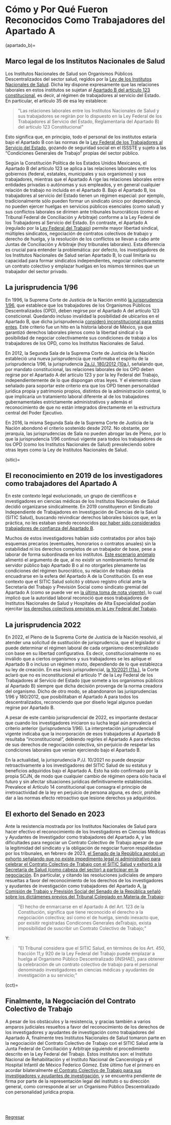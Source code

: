 # Cómo y Por Qué Fueron Reconocidos Como Trabajadores del Apartado A

(apartado_b)=
## Marco legal de los Institutos Nacionales de Salud

Los Institutos Nacionales de Salud son Organismos Públicos
Descentralizados del sector salud, regidos por la [Ley de los Institutos
Nacionales de Salud](https://www.diputados.gob.mx/LeyesBiblio/pdf/LINS.pdf). Dicha ley dispone expresamente que las relaciones
laborales en estos institutos se sujetan al [Apartado B del artículo 123
constitucional](https://mexico.justia.com/federales/constitucion-politica-de-los-estados-unidos-mexicanos/titulo-sexto/#articulo-123),
es decir, al régimen de trabajadores al servicio del Estado. En
particular, el artículo 35 de esa ley establece:

>"Las relaciones laborales entre los Institutos Nacionales de Salud y sus trabajadores se regirán por lo
>dispuesto en la Ley Federal de los Trabajadores al Servicio del Estado,
>Reglamentaria del Apartado B) del artículo 123 Constitucional"

Esto significa que, en principio, todo el personal de los institutos estaría bajo
el Apartado B con las normas de la [Ley Federal de los Trabajadores al Servicio
del Estado](https://www.diputados.gob.mx/LeyesBiblio/pdf/LFTSE.pdf), gozando de seguridad social
en el ISSSTE y sujeto a las “Condiciones Generales de Trabajo” propias del
sector público.

Según la Constitución Política de los Estados Unidos Mexicanos,
el Apartado B del artículo 123 se aplica a las relaciones laborales entre los
gobiernos (federal, estatales, municipales y sus organismos) y sus
trabajadores, mientras que el Apartado A rige las relaciones laborales entre
entidades privadas o autónomas y sus empleados, y en general cualquier relación
de trabajo no incluida en el Apartado B. Bajo el Apartado B, los trabajadores
al servicio del Estado tienen un régimen especial: por ejemplo,
tradicionalmente sólo pueden formar un sindicato único por dependencia, no
pueden ejercer huelgas en servicios públicos esenciales (como salud) y sus
conflictos laborales se dirimen ante tribunales burocráticos (como el Tribunal
Federal de Conciliación y Arbitraje) conforme a la Ley Federal de los Trabajadores al Servicio del Estado. En contraste, el
Apartado A (regulado por la [Ley Federal del Trabajo](https://www.diputados.gob.mx/LeyesBiblio/pdf/LFT.pdf)) permite mayor libertad
sindical, múltiples sindicatos, negociación de contratos colectivos de trabajo
y derecho de huelga, y la resolución de los conflictos se llevan a cabo ante Juntas de Conciliación y
Arbitraje (hoy tribunales laborales). Esta diferencia es crucial para entender
la problemática: por defecto, los investigadores de los Institutos Nacionales
de Salud serían Apartado B, lo cual limitaría su capacidad para formar sindicatos
independientes, negociar colectivamente un contrato colectivo y emplazar
huelgas en los mismos términos que un trabajador del sector privado.

## La jurisprudencia 1/96

En 1996, la Suprema Corte de Justicia de la Nación emitió [la jurisprudencia
1/96](https://sjf2.scjn.gob.mx/detalle/tesis/200199), que establece que los trabajadores de los Organismos Públicos
Descentralizados (OPD), deben regirse por el Apartado A del artículo 123
consticional. Quedando incluso invalidad la posibilidad de ubicarlos en el
Apartado B, que dicha jurisprudencia [consideró inconstitucional para estos entes](https://sjf2.scjn.gob.mx/detalle/tesis/200199).
Este criterio fue un hito en la historia laboral de México, ya que garantizó
derechos laborales plenos como la libertad sindical o la posibilidad de
negociar colectivamente sus condiciones de trabajo a los trabajadores de los
OPD, como los Institutos Nacionales de Salud.

En 2012, la Segunda Sala de la Suprema Corte de Justicia de la Nación
estableció una nueva jurisprudencia que reafirmaba el espíritu de la
jurisprudencia 1/96, la jurisprudencia [2a./J. 180/2012
(10a.)](https://vlex.com.mx/vid/471655738), señalando que, por mandato
constitucional, las relaciones laborales de los OPD deben regirse por el
Apartado A del artículo 123 y por la ley Federal del Trabajo,
independientemente de lo que dispongan otras leyes. Y el elemento clave
señalado para soportar este criterio era que los OPD 
tienen personalidad jurídica propia y patrimonio propios, distintos de la
administración central, lo que implicaría un tratamiento laboral diferente al
de los trabajadores gubernamentales estríctamente administrativos y además el reconocimiento de que 
no están integrados directamente en la estructura central del Poder Ejecutivo.

En 2016, la misma Segunda Sala de la Suprema Corte de Justicia de la Nación
abondonó el criterio sostenido desde 2012. No obstante, por jerarquía, las
jurisprudencias de Sala no pueden abrogar las de Pleno, por lo que la
jurisprudencia 1/96 continuó vigente para todos los trabajadores de los OPD
(como los Institutos Nacionales de Salud) prevaleciendo sobre otras leyes como
la Ley de Institutos Nacionales de Salud.

(sitic)=
## El reconocimiento en 2019 de los investigadores como trabajadores del Apartado A

En este contexto legal evolucionado, un grupo de científicos e investigadores
en ciencias médicas de los Institutos Nacionales de Salud
decidió organizarse sindicalmente. En 2019 constituyeron el Sindicato
Independiente de Trabajadores en Investigación de Ciencias de la Salud (SITIC
Salud), buscando reivindicar derechos laborales básicos que, en la práctica, no
les estaban siendo reconocidos [por haber sido considerados trabajadores de confianza del Apartado B](investigadores.md#estatus).

Muchos de estos investigadores habían sido contratados por años bajo esquemas
precarios (eventuales, honorarios o contratos anuales) sin la estabilidad ni
los derechos completos de un trabajador de base, pese a laborar de forma
subordinada en los institutos. [Este escenario anómalo](investigadores.md#estatus) alimentó el argumento de
que, al no existir un nombramiento formal de servidor público bajo Apartado B o
al no otorgarles plenamente las condiciones del régimen burocrático, su
relación de trabajo debía encuadrarse en la esfera del Apartado A de la
Constitución. Es en ese contexto que el SITIC Salud solicitó y obtuvo registro oficial ante la
Secretaría del Trabajo y Previsión Social como sindicato gremial del Apartado A (como se puede ver en [la última toma de nota vigente](https://www.siticsalud.org/wp-content/uploads/2023/06/Toma-de-nota-2022-2025-SITIC-Salud.pdf)),
lo cual implicó que la autoridad laboral reconoció que esos trabajadores de Institutos Nacionales de Salud y Hospitales de Alta Especialidad podían ejercitar [los derechos colectivos previstos en la Ley
Federal del Trabajo](cct.md).

## La jurisprudencia 2022

En 2022, el Pleno de la Suprema Corte de Justicia de la Nación resolvió, al atender una solicitud de sustitución
de jurisprudencia, que el legislador sí puede determinar el régimen laboral de
cada organismo descentralizado con base en su libertad configurativa. Es decir,
constitucionalmente no es inválido que a ciertos organismos y sus trabajadores
se les aplique el Apartado B o incluso un régimen mixto, dependiendo de lo que
establezca su ley de creación. En esa tesis jurisprudencial, [la 10/2021 (11a.)](https://sjf2.scjn.gob.mx/detalle/tesis/2024102), la Corte aclaró
que no es inconstitucional el artículo 1° de la Ley Federal de los Trabajadores al Servicio del Estado (que somete a los
organismos públicos al Apartado B) siempre que dicha decisión provenga de la
norma creadora del organismo. Dicho de otro modo, se abandonaron las jurisprudencias 1/96 y 180/2012, que posibilitaban el Apartado
A para todos los descentralizados, reconociendo que por diseño legal algunos
puedan regirse por Apartado B.

A pesar de este cambio jurisprudencial de 2022,
es importante destacar que cuando los investigadores iniciaron su
lucha legal aún prevalecía el criterio anterior (jurisprudencia 1/96). La interpretación jurisprudencial vigente indicaba
que la incorporación de esos trabajadores al Apartado B resultaba
“inconstitucional”, debiendo regirles el Apartado A para efectos de sus
derechos de negociación colectiva, sin perjuicio de respetar las condiciones
laborales que venían ejerciendo bajo el Apartado B.

En la actualidad, la jurisprudencia P./J. 10/2021 no puede despojar retroactivamente a los
investigadores del SITIC Salud de su estatus y beneficios adquiridos bajo el
Apartado A. Esto ha sido confirmado por la propia
SCJN, de modo que cualquier cambio de régimen opera sólo hacia el
futuro y sin afectar situaciones jurídicas definitivamente establecidas. Prevalece
el Artículo 14 constitucional que consagra el principio de irretroactividad de la
ley en perjuicio de persona alguna, es decir, prohíbe dar a las normas efecto
retroactivo que lesione derechos ya adquiridos.

## El exhorto del Senado en 2023

Ante la resistencia mostrada por los
Institutos Nacionales de Salud para hacer efectivo el reconocimiento de los
Investigadores en Ciencias Médicas y Ayudantes de Investigador como
trabajadores del Apartado A, y las dificultades para negociar un Contrato
Colectivo de Trabajo apesar de que la legitimidad del sindicato y la obligación de negociar fueron
respaldadas por los tribunales, en febrero de 2023, [el Senado de la República aprobó un
exhorto señalando que no existe impedimento legal ni administrativo para
celebrar el Contrato Colectivo de Trabajo con el SITIC Salud y exhortó a la Secretaría de Salud (como
cabeza del sector) a participar en la
negociación](https://www.senado.gob.mx/64/gaceta_del_senado/documento/129918).
En particular, y citando las resoluciones judiciales de amparo resueltas a
favor del reconocimiento de los derechos de los investigadores y ayudantes de
investigación como trabajadores del Apartado A, [la Comisión de Trabajo y
Previsión Social del Senado de la República señaló sobre los dictámenes previos
del Tribunal Colegiado en Materia de
Trabajo](https://www.senado.gob.mx/64/gaceta_del_senado/documento/129918):

> "El hecho de enmarcarse en el Apartado A del Art. 123 de la Constitución,
> significa que tiene reconocido el derecho a la negociación colectiva; así
> como el de huelga, siendo inexacto que, por exisitir registradas Condicones
> Generales deTrabajo, exista imposibilidad de suscribir un Contrato Colectivo
> de Trabajo;"

Y:

> "El Tribunal considera que el SITIC Salud, en términos de los Art. 450, fracción
> 11,y 920 de la Ley Federal del Trabajo puede emplazar a huelga al
> Organismo Público Descentralizado (INSHAE), para obtener la celebración de un
> contrato colectivo de trabajo para el personal denominado investigadores en
> ciencias médicas y ayudantes de investigación a su servicio;"

(cct)=
## Finalmente, la Negociación del Contrato Colectivo de Trabajo

A pesar de los obstáculos y la resistencia, y gracias también a varios amparos judiciales
resueltos a favor del reconocimiento de los derechos de los investigadores y
ayudantes de investigación como trabajadores del Apartado A, finalmente 
tres Institutos Nacionales de Salud tomaron parte en la negociación del
Contrato Colectivo de Trabajo con el SITIC Salud ante la Junta Federal de
Conciliación y Arbitraje siguiendo el procedimiento descrito en la Ley Federal
del Trabajo. Estos institutos son: el Instituto Nacional de
Rehabilitación y el Instituto Nacional de Cancerología y el Hospital Infantil
de México Federico Gómez. Este último fue el primero en acordar bilateralmente
[el Contrato Colectivo de Trabajo para sus investigadores y ayudantes de
investigación](https://www.siticsalud.org/wp-content/uploads/2025/04/nuevo1_compressed.pdf),
y se encuentra pendiente de firma por parte de la representación legal del
instituto o su dirección general, como corresponde al
ser un Organismo Público Descentralizado con personalidad jurídica propia.

<br><br>

[Regresar](../index.md)

